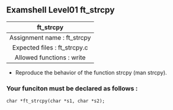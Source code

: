 ## Examshell Level01 ft_strcpy

|ft_strcpy|
|:---:|
|Assignment name : ft_strcpy|
|Expected files : ft_strcpy.c|
|Allowed functions : write|

- Reproduce the behavior of the function strcpy (man strcpy).
### Your funciton must be declared as follows :
```
char *ft_strcpy(char *s1, char *s2);
```